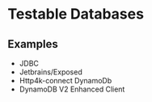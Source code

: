 # Testable Databases

## Examples
- JDBC
- Jetbrains/Exposed
- Http4k-connect DynamoDb
- DynamoDB V2 Enhanced Client